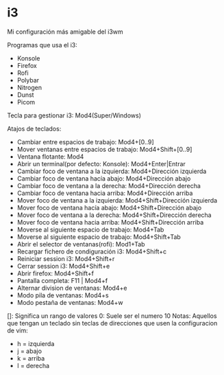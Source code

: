 # i3
Mi configuración más amigable del i3wm

Programas que usa el i3:
 - Konsole 
 - Firefox 
 - Rofi 
 - Polybar 
 - Nitrogen 
 - Dunst 
 - Picom 

Tecla para gestionar i3: Mod4(Super/Windows)

Atajos de teclados:
  - Cambiar entre espacios de trabajo: Mod4+[0..9]
  - Mover ventanas entre espacios de trabajo: Mod4+Shift+[0..9]
  - Ventana flotante: Mod4
  - Abrir un terminal(por defecto: Konsole): Mod4+Enter|Entrar
  - Cambiar foco de ventana a la izquierda: Mod4+Dirección izquierda
  - Cambiar foco de ventana hacía abajo: Mod4+Dirección abajo
  - Cambiar foco de ventana a la derecha: Mod4+Dirección derecha
  - Cambiar foco de ventana hacia arriba: Mod4+Dirección arriba
  - Mover foco de ventana a la izquierda: Mod4+Shift+Dirección izquierda
  - Mover foco de ventana hacía abajo: Mod4+Shift+Dirección abajo
  - Mover foco de ventana a la derecha: Mod4+Shift+Dirección derecha
  - Mover foco de ventana hacia arriba: Mod4+Shift+Dirección arriba
  - Moverse al siguiente espacio de trabajo: Mod4+Tab
  - Moverse al siguiente espacio de trabajo: Mod4+Shift+Tab
  - Abrir el selector de ventanas(rofi): Mod1+Tab
  - Recargar fichero de condiguración i3: Mod4+Shift+c
  - Reiniciar session i3: Mod4+Shift+r
  - Cerrar session i3: Mod4+Shift+e
  - Abrir firefox: Mod4+Shift+f
  - Pantalla completa: F11 | Mod4+f
  - Alternar division de ventanas: Mod4+e
  - Modo pila de ventanas: Mod4+s
  - Modo pestaña de ventanas: Mod4+w

[]: Significa un rango de valores
0: Suele ser el numero 10
Notas: Aquellos que tengan un teclado sin teclas de direcciones que usen la configuracion de vim:
  - h = izquierda </li>
  - j = abajo </li>
  - k = arriba </li>
  - l = derecha </li>


